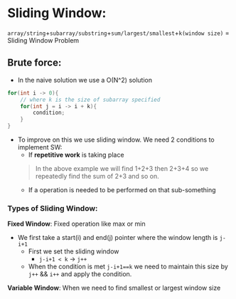 # Sliding Window:
`array/string`+`subarray/substring`+`sum/largest/smallest`+`k(window size)` = Sliding Window Problem

## Brute force:
- In the naive solution we use a O(N^2) solution
```cpp
for(int i -> 0){
    // where k is the size of subarray specified
    for(int j = i -> i + k){
        condition;
    }
}
```

- To improve on this we use sliding window. We need 2 conditions to implement SW:
    - If **repetitive work** is taking place
    > In the above example we will find 1+2+3 then 2+3+4 so we repeatedly find the sum of 2+3 and so on.
    - If a operation is needed to be performed on that sub-something

### Types of Sliding Window:
**Fixed Window**: Fixed operation like max or min
- We first take a start(i) and end(j) pointer where the window length is `j-i+1`
    - First we set the sliding window
        - `j-i+1 < k` -> `j++`
    - When the condition is met `j-i+1==k` we need to maintain this size by `j++` && `i++` and apply the condition.
    
**Variable Window**: When we need to find smallest or largest window size

